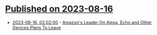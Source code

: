 # [Published on 2023-08-16](index.md)

* [2023-08-16, 02:02:00](https://slashdot.org/story/23/08/15/2254219/amazons-leader-on-alexa-echo-and-other-devices-plans-to-leave?utm_source=rss1.0mainlinkanon&utm_medium=feed) - [Amazon's Leader On Alexa, Echo and Other Devices Plans To Leave](https://slashdot.org/story/23/08/15/2254219/amazons-leader-on-alexa-echo-and-other-devices-plans-to-leave?utm_source=rss1.0mainlinkanon&utm_medium=feed)

